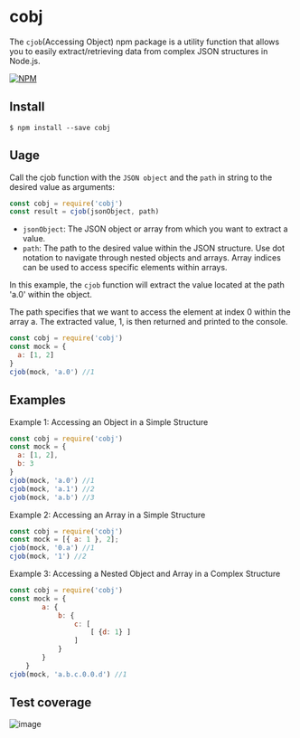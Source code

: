 # cobj
The `cjob`(Accessing Object) npm package is a utility function that allows you to easily extract/retrieving data from complex JSON structures in Node.js.

[![NPM](https://nodei.co/npm/cobj.png?downloads=true&downloadRank=true)](https://www.npmjs.com/package/cobj)


## Install
```
$ npm install --save cobj
```

## Uage
Call the cjob function with the `JSON object` and the `path` in string to the desired value as arguments:

```js
const cobj = require('cobj')
const result = cjob(jsonObject, path)
```

- `jsonObject`: The JSON object or array from which you want to extract a value.
- `path`: The path to the desired value within the JSON structure. Use dot notation to navigate through nested objects and arrays. Array indices can be used to access specific elements within arrays.


In this example, the `cjob` function will extract the value located at the path 'a.0' within the object.

The path specifies that we want to access the element at index 0 within the array a. The extracted value, 1, is then returned and printed to the console.



```js
const cobj = require('cobj')
const mock = {
  a: [1, 2]
}
cjob(mock, 'a.0') //1
```

## Examples

Example 1: Accessing an Object in a Simple Structure
```js
const cobj = require('cobj')
const mock = {
  a: [1, 2],
  b: 3
}
cjob(mock, 'a.0') //1
cjob(mock, 'a.1') //2
cjob(mock, 'a.b') //3
```

Example 2: Accessing an Array in a Simple Structure
```js
const cobj = require('cobj')
const mock = [{ a: 1 }, 2];
cjob(mock, '0.a') //1
cjob(mock, '1') //2
```

Example 3: Accessing a Nested Object and Array in a Complex Structure
```js
const cobj = require('cobj')
const mock = {
        a: {
            b: {
                c: [
                    [ {d: 1} ]
                ]
            }
        }
    }
cjob(mock, 'a.b.c.0.0.d') //1
```

## Test coverage
![image](https://github.com/wahengchang/cjob/assets/5538753/ce83d987-d43e-41f7-9419-81e3641a4570)
